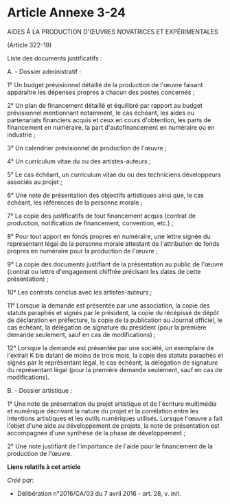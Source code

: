 # Article Annexe 3-24

AIDES À LA PRODUCTION D'ŒUVRES NOVATRICES ET EXPÉRIMENTALES

(Article 322-19)

Liste des documents justificatifs :

A. - Dossier administratif :

1° Un budget prévisionnel détaillé de la production de l'œuvre faisant apparaître les dépenses propres à chacun des postes
concernés ;

2° Un plan de financement détaillé et équilibré par rapport au budget prévisionnel mentionnant notamment, le cas échéant, les
aides ou partenariats financiers acquis et ceux en cours d'obtention, les parts de financement en numéraire, la part
d'autofinancement en numéraire ou en industrie ;

3° Un calendrier prévisionnel de production de l'œuvre ;

4° Un curriculum vitae du ou des artistes-auteurs ;

5° Le cas échéant, un curriculum vitae du ou des techniciens développeurs associés au projet ;

6° Une note de présentation des objectifs artistiques ainsi que, le cas échéant, les références de la personne morale ;

7° La copie des justificatifs de tout financement acquis (contrat de production, notification de financement, convention,
etc.) ;

8° Pour tout apport en fonds propres en numéraire, une lettre signée du représentant légal de la personne morale attestant de
l'attribution de fonds propres en numéraire pour la production de l'œuvre ;

9° La copie des documents justifiant de la présentation au public de l'œuvre (contrat ou lettre d'engagement chiffrée
précisant les dates de cette présentation) ;

10° Les contrats conclus avec les artistes-auteurs ;

11° Lorsque la demande est présentée par une association, la copie des statuts paraphés et signés par le président, la copie
du récépissé de dépôt de déclaration en préfecture, la copie de la publication au Journal officiel, le cas échéant, la
délégation de signature du président (pour la première demande seulement, sauf en cas de modifications) ;

12° Lorsque la demande est présentée par une société, un exemplaire de l'extrait K bis datant de moins de trois mois, la
copie des statuts paraphés et signés par le représentant légal, le cas échéant, la délégation de signature du représentant
légal (pour la première demande seulement, sauf en cas de modifications).

B. - Dossier artistique :

1° Une note de présentation du projet artistique et de l'écriture multimédia et numérique décrivant la nature du projet et la
corrélation entre les intentions artistiques et les outils numériques utilisés. Lorsque l'œuvre a fait l'objet d'une aide au
développement de projets, la note de présentation est accompagnée d'une synthèse de la phase de développement ;

2° Une note justifiant de l'importance de l'aide pour le financement de la production de l'œuvre.

**Liens relatifs à cet article**

_Créé par_:

  - Délibération n°2016/CA/03 du 7 avril 2016 - art. 28, v. init.
